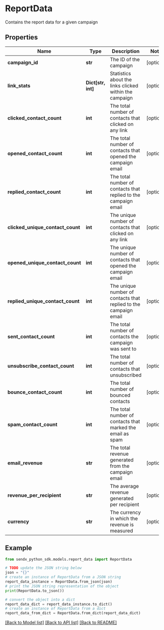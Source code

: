 # ReportData

Contains the report data for a given campaign

## Properties

Name | Type | Description | Notes
------------ | ------------- | ------------- | -------------
**campaign_id** | **str** | The ID of the campaign | [optional] 
**link_stats** | **Dict[str, int]** | Statistics about the links clicked within the campaign | [optional] 
**clicked_contact_count** | **int** | The total number of contacts that clicked on any link | [optional] 
**opened_contact_count** | **int** | The total number of contacts that opened the campaign email | [optional] 
**replied_contact_count** | **int** | The total number of contacts that replied to the campaign email | [optional] 
**clicked_unique_contact_count** | **int** | The unique number of contacts that clicked on any link | [optional] 
**opened_unique_contact_count** | **int** | The unique number of contacts that opened the campaign email | [optional] 
**replied_unique_contact_count** | **int** | The unique number of contacts that replied to the campaign email | [optional] 
**sent_contact_count** | **int** | The total number of contacts the campaign was sent to | [optional] 
**unsubscribe_contact_count** | **int** | The total number of contacts that unsubscribed | [optional] 
**bounce_contact_count** | **int** | The total number of bounced contacts | [optional] 
**spam_contact_count** | **int** | The total number of contacts that marked the email as spam | [optional] 
**email_revenue** | **str** | The total revenue generated from the campaign email | [optional] 
**revenue_per_recipient** | **str** | The average revenue generated per recipient | [optional] 
**currency** | **str** | The currency in which the revenue is measured | [optional] 

## Example

```python
from sendx_python_sdk.models.report_data import ReportData

# TODO update the JSON string below
json = "{}"
# create an instance of ReportData from a JSON string
report_data_instance = ReportData.from_json(json)
# print the JSON string representation of the object
print(ReportData.to_json())

# convert the object into a dict
report_data_dict = report_data_instance.to_dict()
# create an instance of ReportData from a dict
report_data_from_dict = ReportData.from_dict(report_data_dict)
```
[[Back to Model list]](../README.md#documentation-for-models) [[Back to API list]](../README.md#documentation-for-api-endpoints) [[Back to README]](../README.md)



